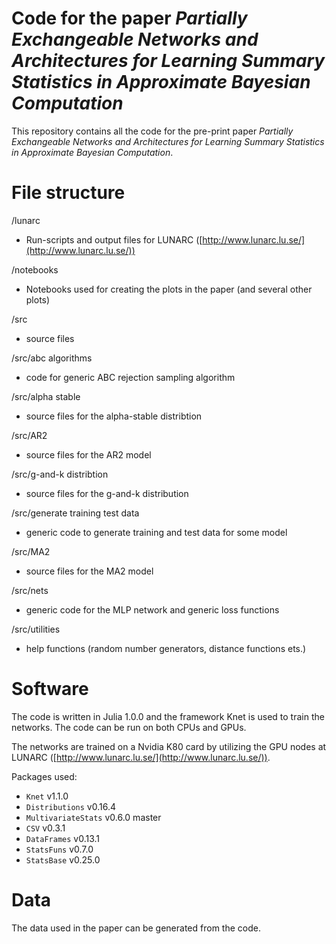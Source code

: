 # Code for the paper *Partially Exchangeable Networks and Architectures for Learning Summary Statistics in Approximate Bayesian Computation*

This repository contains all the code for the pre-print paper *Partially Exchangeable Networks and Architectures for Learning Summary Statistics in Approximate Bayesian Computation*.

# File structure

/lunarc

* Run-scripts and output files for LUNARC ([http://www.lunarc.lu.se/](http://www.lunarc.lu.se/))

/notebooks

* Notebooks used for creating the plots in the paper (and several other plots)

/src

* source files

/src/abc algorithms

* code for generic ABC rejection sampling algorithm

/src/alpha stable

* source files for the alpha-stable distribtion

/src/AR2

* source files for the AR2 model

/src/g-and-k distribtion

* source files for the g-and-k distribution

/src/generate training test data  

* generic code to generate training and test data for some model

/src/MA2

* source files for the MA2 model

/src/nets

* generic code for the MLP network and generic loss functions

/src/utilities

* help functions (random number generators, distance functions ets.)


# Software

The code is written in Julia 1.0.0 and the framework Knet is used to train the networks. The code can be run on both CPUs and GPUs.

The networks are trained on a Nvidia K80 card by utilizing the GPU nodes at LUNARC ([http://www.lunarc.lu.se/](http://www.lunarc.lu.se/)).

Packages used:

* `Knet` v1.1.0
* `Distributions` v0.16.4
* `MultivariateStats` v0.6.0 master
* `CSV` v0.3.1
* `DataFrames` v0.13.1
* `StatsFuns` v0.7.0
* `StatsBase` v0.25.0

# Data

The data used in the paper can be generated from the code.
